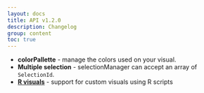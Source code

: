 ```yaml
---
layout: docs
title: API v1.2.0
description: Changelog
group: content
toc: true
---
```


* **colorPallette** - manage the colors used on your visual.
* **Multiple selection** - selectionManager can accept an array of `SelectionId`.
* **[R visuals](https://github.com/Microsoft/PowerBI-visuals/tree/master/RVisualTutorial)** - support for custom visuals using R scripts

